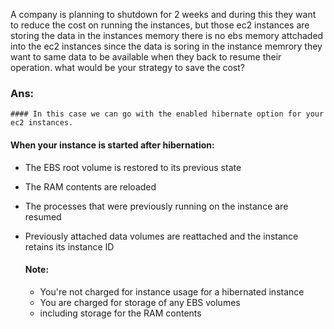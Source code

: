 A company is planning to shutdown for 2 weeks and during this they want to reduce the cost on running the instances, but those ec2 instances are storing the data in the instances memory there is no ebs memory attchaded into the ec2 instances since the data is soring in the instance memrory they want to same data to be available when they back to resume their operation.
what would be your strategy to save the cost?

### Ans: 
    #### In this case we can go with the enabled hibernate option for your ec2 instances. 



#### When your instance is started after hibernation:

- The EBS root volume is restored to its previous state

- The RAM contents are reloaded

- The processes that were previously running on the instance are resumed

- Previously attached data volumes are reattached and the instance retains its instance ID

  #### Note:
  - You're not charged for instance usage for a hibernated instance
  - You are charged for storage of any EBS volumes
  - including storage for the RAM contents
  
  
